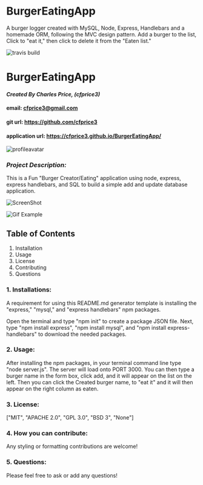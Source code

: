 # BurgerEatingApp
A burger logger created with MySQL, Node, Express, Handlebars and a homemade ORM, following the MVC design pattern.  Add a burger to the list, Click to "eat it," then click to delete it from the "Eaten list."


![travis build](https://travis-ci.com/cfprice3/BurgerEatingApp?branch=master)
# **BurgerEatingApp**

#### *Created By Charles Price, (cfprice3)*
#### email: cfprice3@gmail.com
#### git url: https://github.com/cfprice3
#### application url: https://cfprice3.github.io/BurgerEatingApp/
![profileavatar](https://avatars2.githubusercontent.com/u/58721464?v=4)

### *Project Description:*
This is a Fun "Burger Creator/Eating" application using node, express, express handlebars, and SQL to build a simple add and update database application.


![ScreenShot](assets/img/screenshot.png)

![Gif Example](assets/img/burgergif.gif)


 ## **Table of Contents**
 1. Installation
 2. Usage
 3. License
 4. Contributing
 5. Questions



### **1. Installations:**
A requirement for using this README.md generator template is installing the "express," "mysql," and "express handlebars" npm packages.

Open the terminal and type "npm init" to create a package JSON file.  Next, type "npm install express", "npm install mysql", and "npm install express-handlebars" to download the needed packages.


### **2. Usage:**
After installing the npm packages, in your terminal command line type "node server.js". The server will load onto PORT 3000.  You can then type a burger name in the form box, click add, and it will appear on the list on the left.  Then you can click the Created burger name, to "eat it" and it will then appear on the right column as eaten.


### **3. License:**
["MIT", "APACHE 2.0", "GPL 3.0", "BSD 3", "None"]


### **4. How you can contribute:**
Any styling or formatting contributions are welcome!



### **5. Questions:**
Please feel free to ask or add any questions!